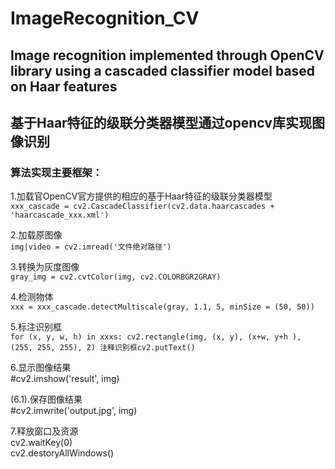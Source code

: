# ImageRecognition_CV
## Image recognition implemented through OpenCV library using a cascaded classifier model based on Haar features
## 基于Haar特征的级联分类器模型通过opencv库实现图像识别

### 算法实现主要框架：

1.加载官OpenCV官方提供的相应的基于Haar特征的级联分类器模型  
`xxx_cascade = cv2.CascadeClassifier(cv2.data.haarcascades + 'haarcascade_xxx.xml')`

2.加载原图像  
`img|video = cv2.imread('文件绝对路径')`

3.转换为灰度图像  
`gray_img = cv2.cvtColor(img, cv2.COLORBGR2GRAY)`

4.检测物体  
`xxx = xxx_cascade.detectMultiscale(gray, 1.1, 5, minSize = (50, 50))`

5.标注识别框  
`for (x, y, w, h) in xxxs:
    cv2.rectangle(img, (x, y), (x+w, y+h ), (255, 255, 255), 2)
    注释识别框cv2.putText()`

6.显示图像结果  
#cv2.imshow('result', img)

(6.1).保存图像结果  
#cv2.imwrite('output.jpg', img)

7.释放窗口及资源  
cv2.waitKey(0)  
cv2.destoryAllWindows()
